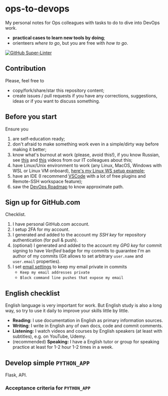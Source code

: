 # ops-to-devops

My personal notes for Ops colleagues with tasks to do to dive into DevOps work.

* **practical cases to learn new tools by doing**;
* orienteers _where to go_, but you are free with _how to go_.

[![GitHub Super-Linter](https://github.com/and1er/ops-to-devops/workflows/Lint%20Code%20Base/badge.svg)](https://github.com/marketplace/actions/super-linter)

## Contribution

Please, feel free to

* copy/fork/share/star this repository content;
* create issues / pull requests if you have any corrections, suggestions, ideas or if you want to discuss something.

## Before you start

Ensure you

1. are self-education ready;
2. don't afraid to make something work even in a simple/dirty way before making it better;
3. know what's burnout at work (please, avoid this!), if you know Russian, see [this](https://youtu.be/TeSOcYzwx9A) and [this](https://youtu.be/fppiS0gUX7A) videos from our IT colleagues about this;
4. have Linux/Unix environment to work (any Linux, MacOS, Windows with WSL or Linux VM onboard), [here's my Linux WS setup example](https://github.com/and1er/linux-ws);
5. have an IDE (I recommend [VSCode](https://code.visualstudio.com/) with a lot of free plugins and Remote-SSH workspace feature);
6. saw the [DevOps Roadmap](https://roadmap.sh/devops) to know approximate path.

## Sign up for GitHub.com

Checklist.

1. I have personal GitHub.com account.
2. I setup 2FA for my account.
3. I generated and added to the account my _SSH key_ for repository authentication (for pull & push).
4. (optional) I generated and added to the account my _GPG key_ for commit signing to have _Verified_ badge for my commits to guarantee I'm an author of my commits (Git allows to set arbitrary `user.name` and `user.email` properties).
5. I set [email settings](https://github.com/settings/emails) to keep my email private in commits
    * `Keep my email addresses private`
    * `Block command line pushes that expose my email`

## English checklist

English language is very important for work. But English study is also a long way, so try to use it daily to improve your skills little by little.

* **Reading**: I use documentation in English as primary information sources.
* **Writing**: I write in English any of own docs, code and commit comments.
* **Listening:** I watch videos and courses by English speakers (at least with subtitles), e.g. on YouTube, Udemy.
* (recommended) **Speaking:** I have a English tutor or group for speaking practice at least for 1-2 hour 1-2 times in a week.

## Develop simple `PYTHON_APP`

Flask, API.

### Acceptance criteria for `PYTHON_APP`
